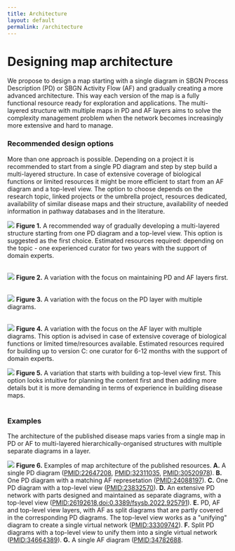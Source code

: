 ```yaml
---
title: Architecture
layout: default
permalink: /architecture
---
```


# Designing map architecture

We propose to design a map starting with a single diagram in SBGN Process Description (PD) or SBGN Activity Flow (AF) and gradually creating a more advanced architecture. This way each version of the map is a fully functional resource ready for exploration and applications. The multi-layered structure with multiple maps in PD and AF layers aims to solve the complexity management problem when the network becomes increasingly more extensive and hard to manage.

### Recommended design options

More than one approach is possible. Depending on a project it is recommended to start from a single PD diagram and step by step build a multi-layered structure. In case of extensive coverage of biological functions or limited resources it might be more efficient to start from an AF diagram and a top-level view. The option to choose depends on the research topic, linked projects  or the umbrella project, resources dedicated, availability of similar disease maps and their structure, availability of needed information in pathway databases and in the literature. 

![](../images/guidelines/design1.png)
**Figure 1.** A recommended way of gradually developing a multi-layered structure starting from one PD diagram and a top-level view. This option is suggested as the first choice. Estimated resources required: depending on the topic - one experienced curator for two years with the support of domain experts.
<br/>
<br/> 

![](../images/guidelines/afpd.png)
**Figure 2.** A variation with the focus on maintaining PD and AF layers first.
<br/>
<br/>

![](../images/guidelines/design2.png)
**Figure 3.** A variation with the focus on the PD layer with multiple diagrams.
<br/>
<br/>

![](../images/guidelines/design3.png)
**Figure 4.** A variation with the focus on the AF layer with multiple diagrams. This option is advised in case of extensive coverage of biological functions or limited time/resources available. Estimated resources required for building up to version C: one curator for 6-12 months with the support of domain experts.
<br/>

![](../images/guidelines/top.png)
**Figure 5.** A variation that starts with building a top-level view first. This option looks intuitive for planning the content first and then adding more details but it is more demanding in terms of experience in building disease maps.
<br/>
<br/>


### Examples

The architecture of the published disease maps varies from a single map in PD or AF to multi-layered hierarchically-organised structures with multiple separate diagrams in a layer. 

![](../images/guidelines/7maps.png)
**Figure 6.** Examples of map architecture of the published resources. **A.** A single PD diagram ([PMID:22647208](https://pubmed.ncbi.nlm.nih.gov/22647208), [PMID:32311035](https://pubmed.ncbi.nlm.nih.gov/32311035), [PMID:30520978](https://pubmed.ncbi.nlm.nih.gov/30520978)). **B.** One PD diagram with a matching AF represetation ([PMID:24088197](https://pubmed.ncbi.nlm.nih.gov/24088197)). **C.** One PD diagram with a top-level view ([PMID:23832570](https://pubmed.ncbi.nlm.nih.gov/23832570)). **D.** An extensive PD network with parts designed and maintained as separate diagrams, with a top-level view ([PMID:26192618](https://pubmed.ncbi.nlm.nih.gov/26192618),[doi:0.3389/fsysb.2022.925791](https://www.frontiersin.org/articles/10.3389/fsysb.2022.925791/full)). 
**E.** PD, AF and top-level view layers, with AF as split diagrams that are partly covered in the corresponding PD diagrams. The top-level view works as a "unifying" diagram to create a single virtual network ([PMID:33309742](https://pubmed.ncbi.nlm.nih.gov/33309742)). **F.** Split PD diagrams with a top-level view to unify them into a single virtual network ([PMID:34664389](https://pubmed.ncbi.nlm.nih.gov/34664389)). **G.**  A single AF diagram ([PMID:34782688]([PMID:](https://pubmed.ncbi.nlm.nih.gov/)34782688). 

